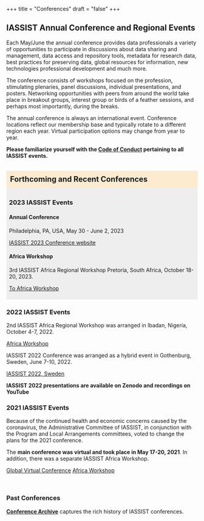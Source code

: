 +++
title = "Conferences"
draft = "false"
+++
## IASSIST Annual Conference and Regional Events

Each May/June the annual conference provides data professionals a variety of opportunities to participate in discussions about data sharing and management, data access and repository tools, metadata for research data, best practices for preserving data, global resources for information, new technologies professional development and much more. 

The conference consists of workshops focused on the profession, stimulating plenaries, panel discussions, individual presentations, and posters. Networking opportunities with peers from around the world take place in breakout groups, interest group or birds of a feather sessions, and perhaps most importantly, during the breaks. 

The annual conference is always an international event. Conference locations reflect our membership base and typically rotate to a different region each year. Virtual participation options may change from year to year.

**Please familiarize yourself with the [Code of Conduct](/community/code-of-conduct) pertaining to all IASSIST events.**

<br id="annual" />

<div style="background-color:#fdebd0;font-weight:bold;padding:.5em;font-size:140%;">Forthcoming and Recent Conferences</div>

<div style="background-color:#eee;padding:.5em;">

### 2023 IASSIST Events

#### Annual Conference

Philadelphia, PA, USA, May 30 - June 2, 2023

<a class="btn btn-template-main" href="./iassist2023/">IASSIST 2023 Conference website</a> 

#### Africa Workshop

3rd IASSIST Africa Regional Workshop Pretoria, South Africa, October 18-20, 2023.

<a class="btn btn-template-main" href="./iassist-africa-2023/">To Africa Workshop</a> 

</div>

### 2022 IASSIST Events

<!--
#### Forthcoming

None

#### Completed
-->

2nd IASSIST Africa Regional Workshop was arranged in Ibadan, Nigeria, October 4-7, 2022.

<a class="btn btn-template-main" href="./iassist-africa-2022/">Africa Workshop</a> 

IASSIST 2022 Conference was arranged as a hybrid event in Gothenburg, Sweden, June 7-10, 2022.

<a class="btn btn-template-main" href="./iassist-sweden-2022/">IASSIST 2022, Sweden</a>

**IASSIST 2022 presentations are available on Zenodo and recordings on YouTube**

### 2021 IASSIST Events

Because of the continued health and economic concerns caused by the coronavirus, the Administrative Committee of IASSIST, in conjunction with the Program and Local Arrangements committees, voted to change the plans for the 2021 conference.

The **main conference was virtual and took place in May 17-20, 2021**. In addition, there was a separate IASSIST Africa Workshop.

<!--#### Completed-->

<a class="btn btn-template-main" href="./iassist-virtual-2021/" >Global Virtual Conference</a> 
<a class="btn btn-template-main" href="./iassist-africa-2021/" >Africa Workshop</a> 


<br />

### Past Conferences

**[Conference Archive](/conferences/archive)** captures the rich history of IASSIST conferences.

<br />
